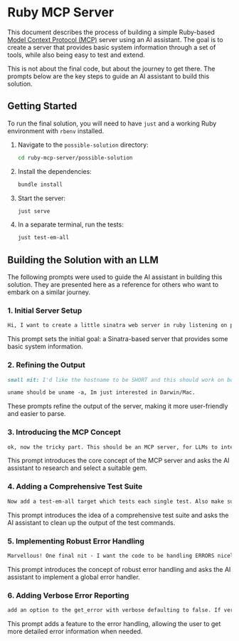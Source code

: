 # Ruby MCP Server

This document describes the process of building a simple Ruby-based [Model Context Protocol (MCP)](https://modelcontextprotocol.io/overview) server using an AI assistant. The goal is to create a server that provides basic system information through a set of tools, while also being easy to test and extend.

This is not about the final code, but about the journey to get there. The prompts below are the key steps to guide an AI assistant to build this solution.

## Getting Started

To run the final solution, you will need to have `just` and a working Ruby environment with `rbenv` installed.

1.  Navigate to the `possible-solution` directory:
    ```bash
    cd ruby-mcp-server/possible-solution
    ```
2.  Install the dependencies:
    ```bash
    bundle install
    ```
3.  Start the server:
    ```bash
    just serve
    ```
4.  In a separate terminal, run the tests:
    ```bash
    just test-em-all
    ```

## Building the Solution with an LLM

The following prompts were used to guide the AI assistant in building this solution. They are presented here as a reference for others who want to embark on a similar journey.

### 1. Initial Server Setup

```markdown
Hi, I want to create a little sinatra web server in ruby listening on port 4242. If possible, I'd like this to be an MCP server servinc some silly info like datetime and current location, and hostname, and uname.
```

This prompt sets the initial goal: a Sinatra-based server that provides some basic system information.

### 2. Refining the Output

```markdown
small nit: I'd like the hostname to be SHORT and this should work on both linux and mac. The location should be "city, country" - the comma will allow user to parse it back :)
```

```markdown
uname should be uname -a, Im just interested in Darwin/Mac.
```

These prompts refine the output of the server, making it more user-friendly and easier to parse.

### 3. Introducing the MCP Concept

```markdown
ok, now the tricky part. This should be an MCP server, for LLMs to interact with it. Are you familiar with MCP protocol? There are a few ruby gems to do it.
```

This prompt introduces the core concept of the MCP server and asks the AI assistant to research and select a suitable gem.

### 4. Adding a Comprehensive Test Suite

```markdown
Now add a test-em-all target which tests each single test. Also make sure curl is cleaned up of those Total/Current/Speed garbage thanks.
```

This prompt introduces the idea of a comprehensive test suite and asks the AI assistant to clean up the output of the test commands.

### 5. Implementing Robust Error Handling

```markdown
Marvellous! One final nit - I want the code to be handling ERRORS nicely. I want some exception handling, so if an error occurs, the tool safely returns a json with { error: "Error from exception" } and some other stuff, like return code or whatever makes sense to you. The important thing is the "error" part in the JSON. To test it, we can create a error_test tool in the code which always returns a raise "This is a permanent error to test error handling".
```

This prompt introduces the concept of robust error handling and asks the AI assistant to implement a global error handler.

### 6. Adding Verbose Error Reporting

```markdown
add an option to the get_error with verbose defaulting to false. If verbose, also show backtrace. if verbose is NOT defined, also dont show backtrace. Not this verbose can only be used from the error tool, but good enough.
```

This prompt adds a feature to the error handling, allowing the user to get more detailed error information when needed.
